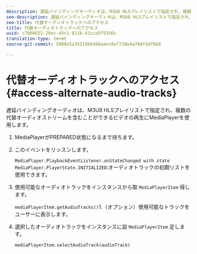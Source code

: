 ```yaml
---
description: 遅延バインディングオーディオは、M3U8 HLSプレイリストで指定され、複数の代替オーディオストリームを含むことができるビデオの再生にMediaPlayerを使用します。
seo-description: 遅延バインディングオーディオは、M3U8 HLSプレイリストで指定され、複数の代替オーディオストリームを含むことができるビデオの再生にMediaPlayerを使用します。
seo-title: 代替オーディオトラックへのアクセス
title: 代替オーディオトラックへのアクセス
uuid: c7060022-29ec-43c1-811b-41cca5f5356c
translation-type: tm+mt
source-git-commit: 5908e5a3521966496aeec0ef730e4a704fddfb68

---
```



# 代替オーディオトラックへのアクセス{#access-alternate-audio-tracks}

遅延バインディングオーディオは、M3U8 HLSプレイリストで指定され、複数の代替オーディオストリームを含むことができるビデオの再生にMediaPlayerを使用します。

1. MediaPlayerがPREPARED状態になるまで待ちます。
1. このイベントをリッスンします。

   `MediaPlayer.PlaybackEventListener.onStateChanged with state MediaPlayer.PlayerState.INITIALIZED`:オーディオトラックの初期リストを使用できます。

1. 使用可能なオーディオトラックをインスタンスから取 `MediaPlayerItem` 得します。

   `mediaPlayerItem.getAudioTracks()`1.（オプション）使用可能なトラックをユーザーに表示します。
1. 選択したオーディオトラックをインスタンスに設 `MediaPlayerItem` 定します。

   `mediaPlayerItem.selectAudioTrack(audioTrack)`